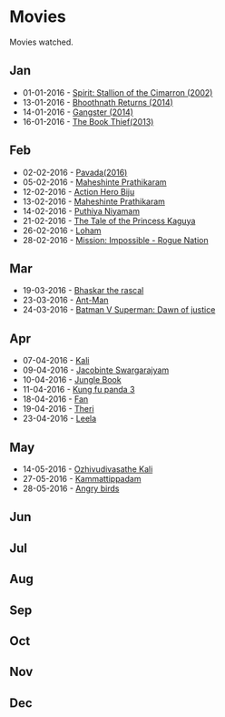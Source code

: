 # Movies
Movies watched.

## Jan
* 01-01-2016 - [Spirit: Stallion of the Cimarron (2002)](http://www.imdb.com/title/tt0166813/)
* 13-01-2016 - [Bhoothnath Returns (2014)](http://www.imdb.com/title/tt3531852/)
* 14-01-2016 - [Gangster (2014) ](http://www.imdb.com/title/tt3661976/)
* 16-01-2016 - [The Book Thief(2013)](http://www.imdb.com/title/tt0816442/)

## Feb
* 02-02-2016 - [Pavada(2016)](http://www.imdb.com/title/tt5068280/)
* 05-02-2016 - [Maheshinte Prathikaram](http://www.imdb.com/title/tt4851630/)
* 12-02-2016 - [Action Hero Biju](http://www.imdb.com/title/tt5320514/)
* 13-02-2016 - [Maheshinte Prathikaram](http://www.imdb.com/title/tt4851630/)
* 14-02-2016 - [Puthiya Niyamam](http://www.imdb.com/title/tt5323568/)
* 21-02-2016 - [The Tale of the Princess Kaguya](http://www.imdb.com/title/tt2576852/)
* 26-02-2016 - [Loham](http://www.imdb.com/title/tt4881242/)
* 28-02-2016 - [Mission: Impossible - Rogue Nation](http://www.imdb.com/title/tt2381249/)

## Mar
* 19-03-2016 - [Bhaskar the rascal](www.imdb.com/title/tt4584862/)
* 23-03-2016 - [Ant-Man](http://www.imdb.com/title/tt0478970/)
* 24-03-2016 - [Batman V Superman: Dawn of justice](http://www.imdb.com/title/tt2975590/)

## Apr
* 07-04-2016 - [Kali](http://www.imdb.com/title/tt5335128/)
* 09-04-2016 - [Jacobinte Swargarajyam](http://www.imdb.com/title/tt5376232/)
* 10-04-2016 - [Jungle Book](http://www.imdb.com/title/tt3040964/)
* 11-04-2016 - [Kung fu panda 3](http://www.imdb.com/title/tt2267968/)
* 18-04-2016 - [Fan](www.imdb.com/title/tt3495026/)
* 19-04-2016 - [Theri](http://www.imdb.com/title/tt5440700/)
* 23-04-2016 - [Leela](http://www.imdb.com/title/tt5508592/)

## May
* 14-05-2016 - [Ozhivudivasathe Kali](http://www.imdb.com/title/tt4920960/)
* 27-05-2016 - [Kammattippadam](http://www.imdb.com/title/tt5458088/)
* 28-05-2016 - [Angry birds](http://www.imdb.com/title/tt1985949/)
## Jun

## Jul

## Aug

## Sep

## Oct

## Nov

## Dec

